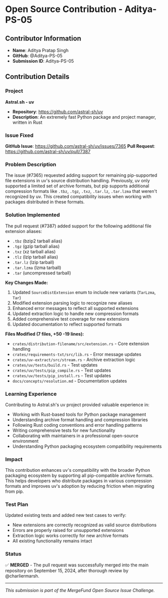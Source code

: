 # Open Source Contribution - Aditya-PS-05

## Contributor Information
- **Name**: Aditya Pratap Singh
- **GitHub**: @Aditya-PS-05
- **Submission ID**: Aditya-PS-05

## Contribution Details

### Project
**Astral.sh - uv**
- **Repository**: https://github.com/astral-sh/uv
- **Description**: An extremely fast Python package and project manager, written in Rust

### Issue Fixed
**GitHub Issue**: https://github.com/astral-sh/uv/issues/7365
**Pull Request**: https://github.com/astral-sh/uv/pull/7387

### Problem Description
The issue (#7365) requested adding support for remaining pip-supported file extensions in uv's source distribution handling. Previously, uv only supported a limited set of archive formats, but pip supports additional compression formats like `.tbz`, `.tgz`, `.txz`, `.tar.lz`, `.tar.lzma` that weren't recognized by uv. This created compatibility issues when working with packages distributed in these formats.

### Solution Implemented
The pull request (#7387) added support for the following additional file extension aliases:
- `.tbz` (bzip2 tarball alias)
- `.tgz` (gzip tarball alias)  
- `.txz` (xz tarball alias)
- `.tlz` (lzip tarball alias)
- `.tar.lz` (lzip tarball)
- `.tar.lzma` (lzma tarball)
- `.tar` (uncompressed tarball)

**Key Changes Made:**
1. Updated `SourceDistExtension` enum to include new variants (`TarLzma`, `Tar`)
2. Modified extension parsing logic to recognize new aliases
3. Enhanced error messages to reflect all supported extensions
4. Updated extraction logic to handle new compression formats
5. Added comprehensive test coverage for new extensions
6. Updated documentation to reflect supported formats

**Files Modified (7 files, +50 -19 lines):**
- `crates/distribution-filename/src/extension.rs` - Core extension handling
- `crates/requirements-txt/src/lib.rs` - Error message updates
- `crates/uv-extract/src/stream.rs` - Archive extraction logic
- `crates/uv/tests/build.rs` - Test updates
- `crates/uv/tests/pip_compile.rs` - Test updates
- `crates/uv/tests/pip_install.rs` - Test updates
- `docs/concepts/resolution.md` - Documentation updates

### Learning Experience
Contributing to Astral.sh's uv project provided valuable experience in:
- Working with Rust-based tools for Python package management
- Understanding archive format handling and compression libraries
- Following Rust coding conventions and error handling patterns
- Writing comprehensive tests for new functionality
- Collaborating with maintainers in a professional open-source environment
- Understanding Python packaging ecosystem compatibility requirements

### Impact
This contribution enhances uv's compatibility with the broader Python packaging ecosystem by supporting all pip-compatible archive formats. This helps developers who distribute packages in various compression formats and improves uv's adoption by reducing friction when migrating from pip.

### Test Plan
Updated existing tests and added new test cases to verify:
- New extensions are correctly recognized as valid source distributions
- Errors are properly raised for unsupported extensions
- Extraction logic works correctly for new archive formats
- All existing functionality remains intact

### Status
✅ **MERGED** - The pull request was successfully merged into the main repository on September 15, 2024, after thorough review by @charliermarsh.

---

*This submission is part of the MergeFund Open Source Issue Challenge.*